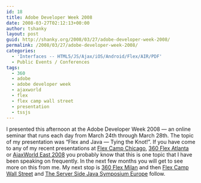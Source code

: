 ```yaml
---
id: 18
title: Adobe Developer Week 2008
date: 2008-03-27T02:12:13+00:00
author: tshanky
layout: post
guid: http://shanky.org/2008/03/27/adobe-developer-week-2008/
permalink: /2008/03/27/adobe-developer-week-2008/
categories:
  - 'Interfaces -- HTML5/JS/Ajax/iOS/Android/Flex/AIR/PDF'
  - Public Events / Conferences
tags:
  - 360
  - adobe
  - adobe developer week
  - ajaxworld
  - flex
  - flex camp wall street
  - presentation
  - tssjs
---
```

I presented this afternoon at the Adobe Developer Week 2008 &#8212; an online seminar that runs each day from March 24th through March 28th. The topic of my presentation was &#8220;Flex and Java &#8212; Tying the Knot!&#8221;. If you have come to any of my recent presentations at <a title="Flex Camp Chicago" href="http://www.flexcampchicago.com/" target="_blank">Flex Camp Chicago</a>, <a title="360 Flex Atlanta" href="http://www.360conferences.com/360flex/index.cfm" target="_blank">360 Flex Atlanta</a> or <a title="http://www.ajaxworld.com/" href="http://www.ajaxworld.com/" target="_blank">AjaxWorld East 2008</a> you probably know that this is one topic that I have been speaking on frequently. In the next few months you will get to see more on this from me. My next stop is <a title="360 Flex Europe Milan Italy" href="http://www.360flex.com/360flex_europe/" target="_blank">360 Flex Milan</a> and then <a title="Flex Camp Wall Street" href="http://www.flexcampwallstreet.com/" target="_blank">Flex Camp Wall Street</a> and <a title="The Server Side Java Symposium Europe" href="http://javasymposium.techtarget.com/europe/index.html" target="_blank">The Server Side Java Symposium Europe</a> follow.
